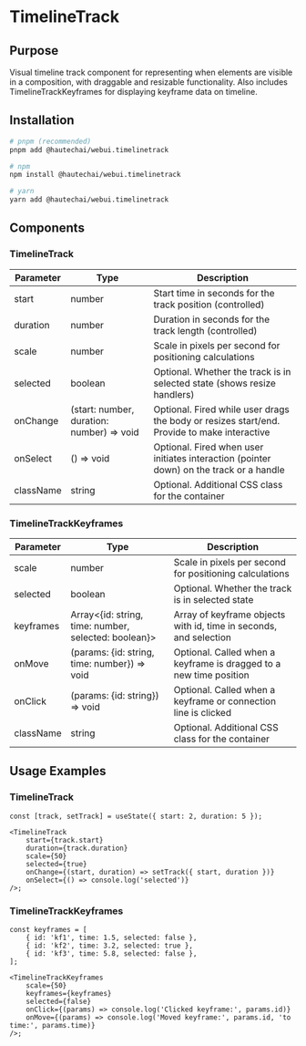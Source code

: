 # TimelineTrack

## Purpose

Visual timeline track component for representing when elements are visible in a composition, with draggable and resizable functionality. Also includes TimelineTrackKeyframes for displaying keyframe data on timeline.

## Installation

```bash
# pnpm (recommended)
pnpm add @hautechai/webui.timelinetrack

# npm
npm install @hautechai/webui.timelinetrack

# yarn
yarn add @hautechai/webui.timelinetrack
```

## Components

### TimelineTrack

| Parameter | Type                                      | Description                                                                                 |
| --------- | ----------------------------------------- | ------------------------------------------------------------------------------------------- |
| start     | number                                    | Start time in seconds for the track position (controlled)                                   |
| duration  | number                                    | Duration in seconds for the track length (controlled)                                       |
| scale     | number                                    | Scale in pixels per second for positioning calculations                                     |
| selected  | boolean                                   | Optional. Whether the track is in selected state (shows resize handlers)                    |
| onChange  | (start: number, duration: number) => void | Optional. Fired while user drags the body or resizes start/end. Provide to make interactive |
| onSelect  | () => void                                | Optional. Fired when user initiates interaction (pointer down) on the track or a handle     |
| className | string                                    | Optional. Additional CSS class for the container                                            |

### TimelineTrackKeyframes

| Parameter | Type                                                 | Description                                                        |
| --------- | ---------------------------------------------------- | ------------------------------------------------------------------ |
| scale     | number                                               | Scale in pixels per second for positioning calculations            |
| selected  | boolean                                              | Optional. Whether the track is in selected state                   |
| keyframes | Array<{id: string, time: number, selected: boolean}> | Array of keyframe objects with id, time in seconds, and selection  |
| onMove    | (params: {id: string, time: number}) => void         | Optional. Called when a keyframe is dragged to a new time position |
| onClick   | (params: {id: string}) => void                       | Optional. Called when a keyframe or connection line is clicked     |
| className | string                                               | Optional. Additional CSS class for the container                   |

## Usage Examples

### TimelineTrack

```tsx
const [track, setTrack] = useState({ start: 2, duration: 5 });

<TimelineTrack
    start={track.start}
    duration={track.duration}
    scale={50}
    selected={true}
    onChange={(start, duration) => setTrack({ start, duration })}
    onSelect={() => console.log('selected')}
/>;
```

### TimelineTrackKeyframes

```tsx
const keyframes = [
    { id: 'kf1', time: 1.5, selected: false },
    { id: 'kf2', time: 3.2, selected: true },
    { id: 'kf3', time: 5.8, selected: false },
];

<TimelineTrackKeyframes
    scale={50}
    keyframes={keyframes}
    selected={false}
    onClick={(params) => console.log('Clicked keyframe:', params.id)}
    onMove={(params) => console.log('Moved keyframe:', params.id, 'to time:', params.time)}
/>;
```
